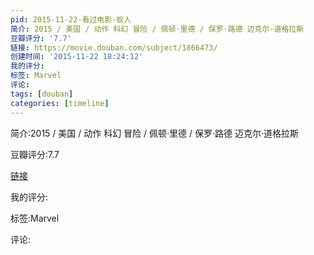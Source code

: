```yaml
---
pid: 2015-11-22-看过电影-蚁人
简介: 2015 / 美国 / 动作 科幻 冒险 / 佩顿·里德 / 保罗·路德 迈克尔·道格拉斯
豆瓣评分: '7.7'
链接: https://movie.douban.com/subject/1866473/
创建时间: '2015-11-22 18:24:12'
我的评分:
标签: Marvel
评论:
tags: [douban]
categories: [timeline]
---
```

简介:2015 / 美国 / 动作 科幻 冒险 / 佩顿·里德 / 保罗·路德 迈克尔·道格拉斯

豆瓣评分:7.7

[链接](https://movie.douban.com/subject/1866473/)

我的评分:

标签:Marvel

评论:


